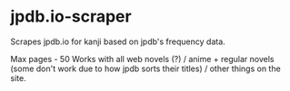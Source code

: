 # jpdb.io-scraper
Scrapes jpdb.io for kanji based on jpdb's frequency data.

Max pages - 50
Works with all web novels (?) / anime + regular novels (some don't work due to how jpdb sorts their titles) / other things on the site.

